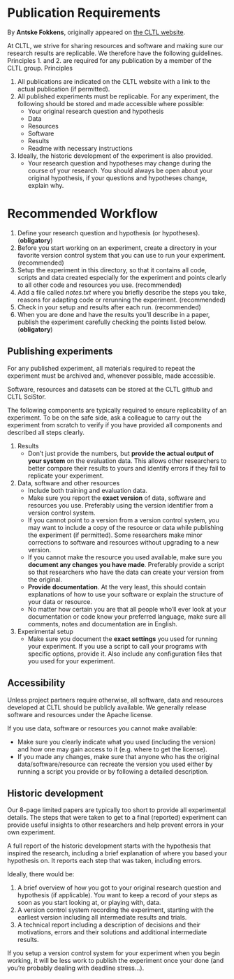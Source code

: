 # Publication Requirements
By **Antske Fokkens**, originally appeared on [the CLTL website](www.cltl.nl).


At CLTL, we strive for sharing resources and software and making sure our research results are replicable. We therefore have the following guidelines. Principles 1. and 2. are required for any publication by a member of the CLTL group.
Principles

1. All publications are indicated on the CLTL website with a link to the actual publication (if permitted).
2. All published experiments must be replicable. For any experiment, the following should be stored and made accessible where possible:
    * Your original research question and hypothesis
    * Data
    * Resources
    * Software
    * Results
    * Readme with necessary instructions
3. Ideally, the historic development of the experiment is also provided.
    * Your research question and hypotheses may change during the course of your research. You should always be open about your original hypothesis, if your questions and hypotheses change, explain why.

# Recommended Workflow

1. Define your research question and hypothesis (or hypotheses). (**obligatory**)
2. Before you start working on an experiment, create a directory in your favorite version control system that you can use to run your experiment. (recommended)
3. Setup the experiment in this directory, so that it contains all code, scripts and data created especially for the experiment and points clearly to all other code and resources you use. (recommended)
4. Add a file called *notes.txt* where you briefly describe the steps you take, reasons for adapting code or rerunning the experiment. (recommended)
5. Check in your setup and results after each run. (recommended)
6. When you are done and have the results you’ll describe in a paper, publish the experiment carefully checking the points listed below. (**obligatory**)

## Publishing experiments

For any published experiment, all materials required to repeat the experiment must be archived and, whenever possible, made accessible.

Software, resources and datasets can be stored at the CLTL github and CLTL SciStor.

The following components are typically required to ensure replicability of an experiment. To be on the safe side, ask a colleague to carry out the experiment from scratch to verify if you have provided all components and described all steps clearly.

1. Results
    * Don’t just provide the numbers, but **provide the actual output of your system** on the evaluation data. This allows other researchers to better compare their results to yours and identify errors if they fail to replicate your experiment.
2. Data, software and other resources
    * Include both training and evaluation data.
    * Make sure you report the **exact version** of data, software and resources you use. Preferably using the version identifier from a version control system.
    * If you cannot point to a version from a version control system, you may want to include a copy of the resource or data while publishing the experiment (if permitted). Some researchers make minor corrections to software and resources without upgrading to a new version.
    * If you cannot make the resource you used available, make sure you **document any changes you have made**. Preferably provide a script so that researchers who have the data can create your version from the original.
    * **Provide documentation**. At the very least, this should contain explanations of how to use your software or explain the structure of your data or resource.
    * No matter how certain you are that all people who’ll ever look at your documentation or code know your preferred language, make sure all comments, notes and documentation are in English.
3. Experimental setup
    * Make sure you document the **exact settings** you used for running your experiment. If you use a script to call your programs with specific options, provide it. Also include any configuration files that you used for your experiment.

## Accessibility

Unless project partners require otherwise, all software, data and resources developed at CLTL should be publicly available.
We generally release software and resources under the Apache license.

If you use data, software or resources you cannot make available:

* Make sure you clearly indicate what you used (including the version) and how one may gain access to it (e.g. where to get the license).
* If you made any changes, make sure that anyone who has the original data/software/resource can recreate the version you used either by running a script you provide or by following a detailed description.

## Historic development

Our 8-page limited papers are typically too short to provide all experimental details. The steps that were taken to get to a final (reported) experiment can provide useful insights to other researchers and help prevent errors in your own experiment.

A full report of the historic development starts with the hypothesis that inspired the research, including a brief explanation of where you based your hypothesis on. It reports each step that was taken, including errors.

Ideally, there would be:

1. A brief overview of how you got to your original research question and hypothesis (if applicable). You want to keep a record of your steps as soon as you start looking at, or playing with, data.
2. A version control system recording the experiment, starting with the earliest version including all intermediate results and trials.
3. A technical report including a description of decisions and their motivations, errors and their solutions and additional intermediate results.

If you setup a version control system for your experiment when you begin working, it will be less work to publish the experiment once your done (and you’re probably dealing with deadline stress…).
